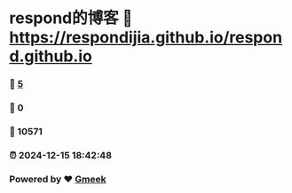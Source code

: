 # respond的博客 :link: https://respondijia.github.io/respond.github.io 
### :page_facing_up: [5](https://respondijia.github.io/respond.github.io/tag.html) 
### :speech_balloon: 0 
### :hibiscus: 10571 
### :alarm_clock: 2024-12-15 18:42:48 
### Powered by :heart: [Gmeek](https://github.com/Meekdai/Gmeek)
